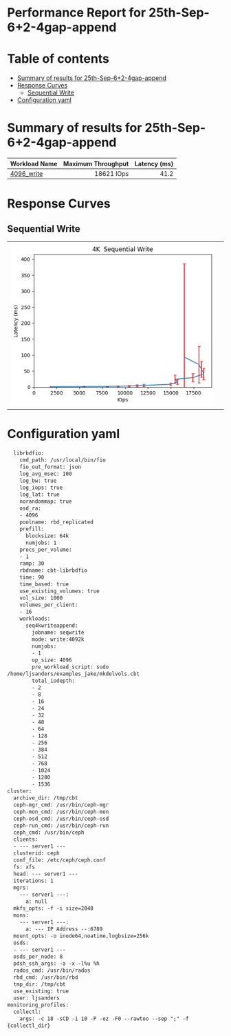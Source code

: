 
Performance Report for 25th-Sep-6+2-4gap-append
===============================================

Table of contents
=================

* [Summary of results for 25th-Sep-6+2-4gap-append](#summary-of-results-for-25th-sep-62-4gap-append)
* [Response Curves](#response-curves)
	* [Sequential Write](#sequential-write)
* [Configuration yaml](#configuration-yaml)

# Summary of results for 25th-Sep-6+2-4gap-append
  
|Workload Name|Maximum Throughput|Latency (ms)|  
| :--- | ---: | ---: |  
|[4096_write](#4096-write)|18621 IOps|41.2|
# Response Curves

## Sequential Write

|||
| :---: | :---: |
|<a name="4096-write"></a>![4KK  Sequential Write](plots.250925_154357/4096_write.png)||

# Configuration yaml


```benchmarks:
  librbdfio:
    cmd_path: /usr/local/bin/fio
    fio_out_format: json
    log_avg_msec: 100
    log_bw: true
    log_iops: true
    log_lat: true
    norandommap: true
    osd_ra:
    - 4096
    poolname: rbd_replicated
    prefill:
      blocksize: 64k
      numjobs: 1
    procs_per_volume:
    - 1
    ramp: 30
    rbdname: cbt-librbdfio
    time: 90
    time_based: true
    use_existing_volumes: true
    vol_size: 1000
    volumes_per_client:
    - 16
    workloads:
      seq4kwriteappend:
        jobname: seqwrite
        mode: write:4092k
        numjobs:
        - 1
        op_size: 4096
        pre_workload_script: sudo /home/ljsanders/examples_jake/mkdelvols.cbt
        total_iodepth:
        - 2
        - 8
        - 16
        - 24
        - 32
        - 48
        - 64
        - 128
        - 256
        - 384
        - 512
        - 768
        - 1024
        - 1280
        - 1536
cluster:
  archive_dir: /tmp/cbt
  ceph-mgr_cmd: /usr/bin/ceph-mgr
  ceph-mon_cmd: /usr/bin/ceph-mon
  ceph-osd_cmd: /usr/bin/ceph-osd
  ceph-run_cmd: /usr/bin/ceph-run
  ceph_cmd: /usr/bin/ceph
  clients:
  - --- server1 ---
  clusterid: ceph
  conf_file: /etc/ceph/ceph.conf
  fs: xfs
  head: --- server1 ---
  iterations: 1
  mgrs:
    --- server1 ---:
      a: null
  mkfs_opts: -f -i size=2048
  mons:
    --- server1 ---:
      a: --- IP Address --:6789
  mount_opts: -o inode64,noatime,logbsize=256k
  osds:
  - --- server1 ---
  osds_per_node: 8
  pdsh_ssh_args: -a -x -l%u %h
  rados_cmd: /usr/bin/rados
  rbd_cmd: /usr/bin/rbd
  tmp_dir: /tmp/cbt
  use_existing: true
  user: ljsanders
monitoring_profiles:
  collectl:
    args: -c 18 -sCD -i 10 -P -oz -F0 --rawtoo --sep ";" -f {collectl_dir}
```